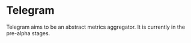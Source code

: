 # Telegram

Telegram aims to be an abstract metrics aggregator. It is currently in the pre-alpha stages.
